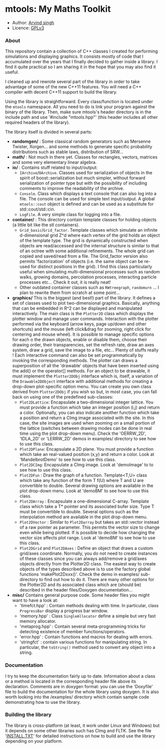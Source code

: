 # mtools: My Maths Toolkit

- Author:   [Arvind singh](mailto:arvind.singh@normalesup.org)
- Licence:  [GPLv3](http://www.gnu.org/licenses/gpl-3.0.html)


### About

This repository contain a collection of C++ classes I created for performing simulations and displaying graphics. It consists mostly of code that I accumulated over the years that I finally decided to gather inside a library. I find it quite practical so I am sharing it in the hope that you may also find it useful.

I cleaned up and rewrote several part of the library in order to take advantage of some of the new C++11 features. You will need a C++ compiler with decent C++11 support to build the library.  

Using the library is straightforward. Every class/function is located under the `mtools` namespace. All you need to do is link your program against the binary of the library. Then, make sure mtools's header directory is in the include path and use '#include "mtools.hpp"' (this header includes all other required headers of the library).

The library itself is divided in several parts:

  - **randomgen/** : Some classical random generators such as Mersenne Twister, Xorgen... and some methods to generate specific probability distributions such as stable laws,  distribution of SRW...
  - **math/** : Not much in there yet. Classes for rectangles, vectors, matrices and some very elementary linear algebra.
  - **io/** : Contains stuff related to input/output:
    - `IArchive`/`OArchive`. Classes used for serialization of objects in the spirit of boost::serialization but much simpler, without forward serialization of pointer type but with the possibility of including comments to improve the readability of the archive.
    - `Console`. Class which displays a text console that can also log into a file. The console can be used for simple text input/output. A global `mtools::cout` object is defined and can be used as a substitute for std::cout/std::cin.
    - `LogFile`. A very simple class for logging into a file.
  - **container/** : This directory contain template classes for holding objects (a little bit like the stl containers).
    - `Grid_basic`/`Grid_factor`. Template classes which simulate an infinite d-dimensional grid Z^d where each vertex of the grid holds an object of the template type. The grid is dynamically constructed when objects are read/accessed and the internal structure is similar to that of an octree with some additional refinements. The whole grid can copied and saved/read from a file. The Grid_factor version also permits 'factorization' of objects (i.e. the same object can be re-used for distinct positions in the grid). I find this class particularly useful when simulating multi-dimensional processes such as random walks, growing domains, percolation processes, interacting particle processes etc... Check it out, it is really neat!
    - Other outdated container classes such as `RWtreegraph`, `randomurn` ...  I plan to rewrite them from scratch at some point...
  - **graphics/** This is the biggest (and best!) part of the library. It defines a set of classes used to plot two-dimensional graphics. Basically, anything that can be embedded in R^2 can be displayed and manipulated interactively. The main class is the `Plotter2D` class which displays the plotter window and manage user commands. Interaction with the plotter performed via the keyboard (arrow keys, page up/down and other shortcuts) and  the mouse (left click&drag for zooming, right click for centering and mouse wheel). It is possible to manage specific options for each o the drawn objects, enable or disable them, choose their drawing order, their transparencies, set the refresh rate, draw an axes system, draw a grid, save the image to a file, etc... Plenty of stuffs really ! Each interactive command can also be set programmatically by invoking the corresponding methods. The plotter can draws a superposition of all the 'drawable' objects that have been inserted using the add() or the operator[] methods. For an object to be drawable, it must implement the `Plotter2DObj` interface which is, itself, a variation of the `Drawable2DObject` interface with additional methods for creating a drop-down plot-specific option menu. You can create you own class derived from  `Plotter2DObj` if you wish so but, in most case, you can fall back on using one of the predefined sub-classes:
    - `Plot2DLattice`: Encapsulate a two-dimensional integer lattice. You must provide a function which take an integer position (i,j) and return a color. Optionally, you can also indicate another function which take a position and return a CImg image associated with the site. In this case, the site images are used when zooming on a small portion of the lattice (switches between drawing modes can be done in real time using the plot drop-down menu). Check the 'OERRW_2D', 'IDLA_2D' or 'LERRW_2D' demos in examples/ directory to see how to use this class.
    - `Plot2DPlane`: Encapsulate a 2D plane. You must provide a function which take an real-valued position (x,y) and return a color. Look at 'MandelbrotDemo' to see how to use this class.
    - `Plot2DCImg`: Encapsulate a CImg image. Look at 'demoImage' to to see how to use this class.
    - `Plot2DFun` : Draw the graph of a function. Template<T,U> class which take any function of the form T f(U) where T and U are convertible to double. Several drawing options are available in the plot drop-down menu. Look at 'demoBM' to see how to use this class.
    - `Plot2DArray` : Encapsulate a one-dimensional C-array. Template<T> class which take a T* pointer and its associated bufer size. Type T must be convertible to double. Several options such as the interpolation method are available in the plot drop-down menu.
    - `Plot2DVector` : Similar to `Plot2Darray` but takes an std::vector<T> instead of a raw pointer as parameter. This permits the vector size to change even while being plotted. If is possible to decide how changing the vector size affects plot range. Look at 'demoBM' to see how to use this class.
    - `Plot2DGrid` and `Plot2DAxes` : Define an object that draws a custom grid/axes coordinate. Normally, you do not need to create instances of these classes since you can always add/remove a grid/axes objects directly from the Plotter2D class. 
  The easiest way to create objects of the types described above is to use the factory global functions 'makePlot2Dxxx()'. Check the demo in examples/ sub-directory to find out how to do it. There are many other options for the Plotter2D and its associated class which are (should be) described in the header files/Doxygen documentation...  
  - **misc/** Contains general purpose code. Some header files you might want to have a look at:
    - 'timefct.hpp' : Contain methods dealing with time. In particular, class `ProgressBar` display a progress bar window.
    - 'memory.hpp' : Class `SingleAllocator` define a simple but very fast memory allocator.
    - 'metaprog.hpp' : Contain several meta-programming tricks for detecting existence of member functions/operators.
    - 'error.hpp' : Contain functions and macros for dealing with errors.
    - 'stringfct' : contain various functions for manipulating string. In particular, the `toString()` method used to convert any object into a string.


### Documentation
I try to keep the documentation fairly up to date. Information about a class or a method is located in the corresponding header file above its declaration. Comments are in doxygen format: you can use the 'Doxyfile' file to build the documentation for the whole library using doxygen. It is also worth looking into the /examples/ directory which contain sample code demonstrating how to use the library.


### Building the library
The library is cross-platform (at least, it work under Linux and Windows) but it depends on some other libraries such has CImg and FLTK. See the file '[INSTALL.TXT](https://github.com/vindar/mtools/blob/master/INSTALL.TXT)' for detailed instructions on how to build and use the library depending on your platform.

